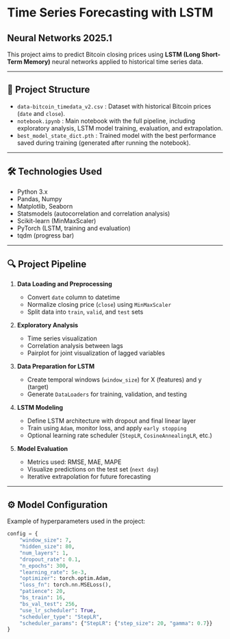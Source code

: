 # Time Series Forecasting with LSTM

## Neural Networks 2025.1  

This project aims to predict Bitcoin closing prices using **LSTM (Long Short-Term Memory)** neural networks applied to historical time series data.

---

## 📂 Project Structure

- `data-bitcoin_timedata_v2.csv` : Dataset with historical Bitcoin prices (`date` and `close`).  
- `notebook.ipynb` : Main notebook with the full pipeline, including exploratory analysis, LSTM model training, evaluation, and extrapolation.  
- `best_model_state_dict.pth` : Trained model with the best performance saved during training (generated after running the notebook).

---

## 🛠 Technologies Used

- Python 3.x  
- Pandas, Numpy  
- Matplotlib, Seaborn  
- Statsmodels (autocorrelation and correlation analysis)  
- Scikit-learn (MinMaxScaler)  
- PyTorch (LSTM, training and evaluation)  
- tqdm (progress bar)

---

## 🔍 Project Pipeline

1. **Data Loading and Preprocessing**  
   - Convert `date` column to datetime  
   - Normalize closing price (`close`) using `MinMaxScaler`  
   - Split data into `train`, `valid`, and `test` sets  

2. **Exploratory Analysis**  
   - Time series visualization  
   - Correlation analysis between lags  
   - Pairplot for joint visualization of lagged variables  

3. **Data Preparation for LSTM**  
   - Create temporal windows (`window_size`) for X (features) and y (target)  
   - Generate `DataLoaders` for training, validation, and testing  

4. **LSTM Modeling**  
   - Define LSTM architecture with dropout and final linear layer  
   - Train using `Adam`, monitor loss, and apply `early stopping`  
   - Optional learning rate scheduler (`StepLR`, `CosineAnnealingLR`, etc.)  

5. **Model Evaluation**  
   - Metrics used: RMSE, MAE, MAPE  
   - Visualize predictions on the test set (`next day`)  
   - Iterative extrapolation for future forecasting

---

## ⚙ Model Configuration

Example of hyperparameters used in the project:

```python
config = {
    "window_size": 7,
    "hidden_size": 80,
    "num_layers": 1,
    "dropout_rate": 0.1,
    "n_epochs": 300,
    "learning_rate": 5e-3,
    "optimizer": torch.optim.Adam,
    "loss_fn": torch.nn.MSELoss(),
    "patience": 20,
    "bs_train": 16,
    "bs_val_test": 256,
    "use_lr_scheduler": True,
    "scheduler_type": "StepLR",
    "scheduler_params": {"StepLR": {"step_size": 20, "gamma": 0.7}}
}
